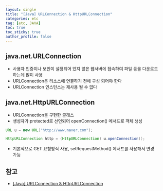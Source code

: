 ```yaml
---
layout: single
title: "[Java] URLConnection & HttpURLConnection"
categories: etc
tag: [etc, JAVA]
toc: true
toc_sticky: true
author_profile: false
---
```

## java.net.URLConnection

* 사용자 인증이나 보안이 설정되어 있지 않은 웹서버에 접속하여 파일 등을 다운로드하는데 많이 사용
* URLConnection은 리소스에 연결하기 전에 구성 되어야 한다
* URLConnection 인스턴스는 재사용 될 수 없다



## java.net.HttpURLConnection

* URLConnection을 구현한 클래스
* 생성자가 protected로 선언되어 openConnection() 메서드로 객체 생성

```java
URL u = new URL("http://www.naver.com");

HttpURLConnection http = (HttpURLConnection) u.openConnection();
```

* 기본적으로 GET 요청방식 사용, setRequestMethod() 메서드를 사용해서 변경 가능



## 참고

* <a href="https://goddaehee.tistory.com/161" target="_blank">[Java] URLConnection & HttpURLConnection</a>

